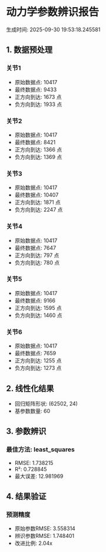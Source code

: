 # 动力学参数辨识报告

生成时间: 2025-09-30 19:53:18.245581

## 1. 数据预处理

### 关节1
- 原始数据点: 10417
- 最终数据点: 9433
- 正方向到达: 1673 点
- 负方向到达: 1933 点

### 关节2
- 原始数据点: 10417
- 最终数据点: 8421
- 正方向到达: 1366 点
- 负方向到达: 1369 点

### 关节3
- 原始数据点: 10417
- 最终数据点: 10407
- 正方向到达: 1871 点
- 负方向到达: 2247 点

### 关节4
- 原始数据点: 10417
- 最终数据点: 7647
- 正方向到达: 797 点
- 负方向到达: 780 点

### 关节5
- 原始数据点: 10417
- 最终数据点: 9166
- 正方向到达: 1595 点
- 负方向到达: 1460 点

### 关节6
- 原始数据点: 10417
- 最终数据点: 7659
- 正方向到达: 1255 点
- 负方向到达: 1273 点

## 2. 线性化结果

- 回归矩阵形状: (62502, 24)
- 基参数数量: 60

## 3. 参数辨识

### 最佳方法: least_squares
- RMSE: 1.738215
- R²: 0.728845
- 最大误差: 12.981969

## 4. 结果验证

### 预测精度
- 原始参数RMSE: 3.558314
- 辨识参数RMSE: 1.748401
- 改进比例: 2.04x

